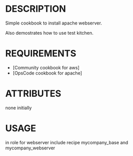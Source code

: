 # DESCRIPTION

Simple cookbook to install apache webserver.

Also demostrates how to use test kitchen.

# REQUIREMENTS

* [Community cookbook for aws]
* [OpsCode cookbook for apache]



# ATTRIBUTES

none initially

# USAGE

in role for webserver
include recipe mycompany_base and mycompany_webserver
```

